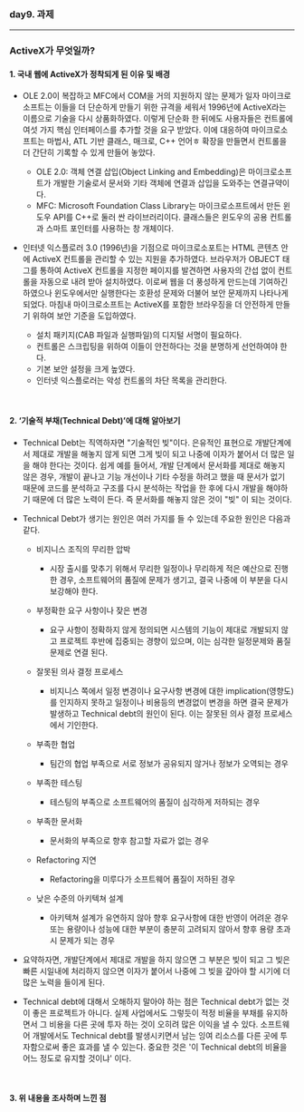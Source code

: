 ### day9. 과제
---
### ActiveX가 무엇일까?
#### 1. 국내 웹에 ActiveX가 정착되게 된 이유 및 배경
- OLE 2.0이 복잡하고 MFC에서 COM을 거의 지원하지 않는 문제가 일자 마이크로소프트는 이들을 더 단순하게 만들기 위한 규격을 세워서 1996년에 ActiveX라는 이름으로 기술을 다시 상품화하였다. 이렇게 단순화 한 뒤에도 사용자들은 컨트롤에 여섯 가지 핵심 인터페이스를 추가할 것을 요구 받았다. 이에 대응하여 마이크로소프트는 마법사, ATL 기반 클래스, 매크로, C++ 언어ㅎ 확장을 만들면서 컨트롤을 더 간단히 기록할 수 있게 만들어 놓았다.
    - OLE 2.0: 객체 연결 삽입(Object Linking and Embedding)은 마이크로소프트가 개발한 기술로서 문서와 기타 객체에 연결과 삽입을 도와주는 연결규약이다.
    - MFC: Microsoft Foundation Class Library는 마이크로소프트에서 만든 윈도우 API를 C++로 둘러 싼 라이브러리이다. 클래스들은 윈도우의 공용 컨트롤과 스마트 포인터를 사용하는 창 개체이다.

- 인터넷 익스플로러 3.0 (1996년)을 기점으로 마이크로소포트는 HTML 콘텐츠 안에 ActiveX 컨트롤을 관리할 수 있는 지원을 추가하였다. 브라우저가 OBJECT 태그를 통하여 ActiveX 컨트롤을 지정한 페이지를 발견하면 사용자의 간섭 없이 컨트롤을 자동으로 내려 받아 설치하였다. 이로써 웹을 더 풍성하게 만드는데 기여하긴 하였으나 윈도우에서만 실행한다는 호환성 문제와 더불어 보안 문제까지 나타나게 되었다. 마침내 마이크로소프트는 ActiveX를 포함한 브라우징을 더 안전하게 만들기 위하여 보안 기준을 도입하였다.

    - 설치 패키지(CAB 파일과 실행파일)의 디지털 서명이 필요하다.
    - 컨트롤은 스크립팅을 위하여 이들이 안전하다는 것을 분명하게 선언하여야 한다.
    - 기본 보안 설정을 크게 높였다.
    - 인터넷 익스플로러는 악성 컨트롤의 차단 목록을 관리한다.

<br>

#### 2. ‘기술적 부채(Technical Debt)’에 대해 알아보기

- Technical Debt는 직역하자면 "기술적인 빚"이다. 은유적인 표현으로 개발단계에서 제대로 개발을 해놓지 않게 되면 그게 빚이 되고 나중에 이자가 붙어서 더 많은 일을 해야 한다는 것이다.
쉽게 예를 들어서, 개발 단계에서 문서화를 제대로 해놓지 않은 경우, 개발이 끝나고 기능 개선이나 기타 수정을 하려고 했을 때 문서가 없기 때문에 코드를 분석하고 구조를 다시 분석하는 작업을 한 후에 다시 개발을 해야하기 때문에 더 많은 노력이 든다. 즉 문서화를 해놓지 않은 것이 "빚" 이 되는 것이다.

- Technical Debt가 생기는 원인은 여러 가지를 들 수 있는데 주요한 원인은 다음과 같다.

    - 비지니스 조직의 무리한 압박
        - 시장 출시를 맞추기 위해서 무리한 일정이나 무리하게 적은 예산으로 진행한 경우, 소프트웨어의 품질에 문제가 생기고, 결국 나중에 이 부분을 다시 보강해야 한다.
        
    - 부정확한 요구 사항이나 잦은 변경
        - 요구 사항이 정확하지 않게 정의되면 시스템의 기능이 제대로 개발되지 않고 프로젝트 후반에 집중되는 경향이 있으며, 이는 심각한 일정문제와 품질문제로 연결 된다.
        
    - 잘못된 의사 결정 프로세스
        - 비지니스 쪽에서 일정 변경이나 요구사항 변경에 대한 implication(영향도)를 인지하지 못하고 일정이나 비용등의 변경없이 변경을 하면 결국 문제가 발생하고 Technical debt의 원인이 된다. 이는 잘못된 의사 결정 프로세스에서 기인한다.
        
    - 부족한 협업
        - 팀간의 협업 부족으로 서로 정보가 공유되지 않거나 정보가 오역되는 경우
        
    - 부족한 테스팅
        - 테스팅의 부족으로 소프트웨어의 품질이 심각하게 저하되는 경우
        
    - 부족한 문서화
        - 문서화의 부족으로 향후 참고할 자료가 없는 경우
        
    - Refactoring 지연
        - Refactoring을 미루다가 소프트웨어 품질이 저하된 경우
        
    - 낮은 수준의 아키텍쳐 설계
        - 아키텍쳐 설계가 유연하지 않아 향후 요구사항에 대한 반영이 어려운 경우 또는 용량이나 성능에 대한 부분이 충분히 고려되지 않아서 향후 용량 초과시 문제가 되는 경우

- 요약하자면, 개발단계에서 제대로 개발을 하지 않으면 그 부분은 빚이 되고 그 빚은 빠른 시일내에 처리하지 않으면 이자가 붙어서 나중에 그 빚을 갚아야 할 시기에 더 많은 노력을 들이게 된다.

- Technical debt에 대해서 오해하지 말아야 하는 점은 Technical debt가 없는 것이 좋은 프로젝트가 아니다. 실제 사업에서도 그렇듯이 적정 비율을 부채를 유지하면서 그 비용을 다른 곳에 투자 하는 것이 오히려 많은 이익을 낼 수 있다.
소프트웨어 개발에서도 Technical debt를 발생시키면서 남는 잉여 리소스를 다른 곳에 투자함으로써 좋은 효과를 낼 수 있는다. 중요한 것은 '이 Technical debt의 비율을 어느 정도로 유지할 것이냐' 이다.

<br>

#### 3. 위 내용을 조사하며 느낀 점





